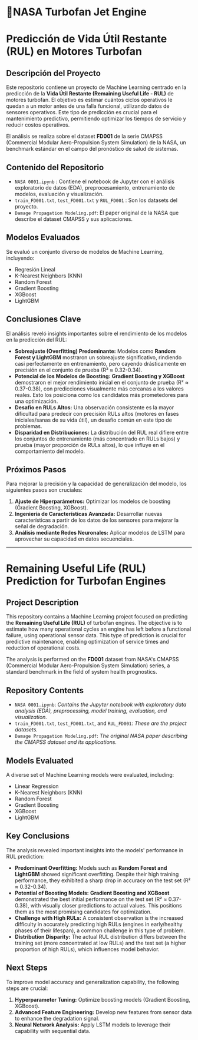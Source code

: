 # **🚀NASA Turbofan Jet Engine**
# Predicción de Vida Útil Restante (RUL) en Motores Turbofan

## Descripción del Proyecto

Este repositorio contiene un proyecto de Machine Learning centrado en la predicción de la **Vida Útil Restante (Remaining Useful Life - RUL)** de motores turbofan. El objetivo es estimar cuántos ciclos operativos le quedan a un motor antes de una falla funcional, utilizando datos de sensores operativos. Este tipo de predicción es crucial para el mantenimiento predictivo, permitiendo optimizar los tiempos de servicio y reducir costos operativos.

El análisis se realiza sobre el dataset **FD001** de la serie CMAPSS (Commercial Modular Aero-Propulsion System Simulation) de la NASA, un benchmark estándar en el campo del pronóstico de salud de sistemas.

## Contenido del Repositorio

-   `NASA 0001.ipynb` : Contiene el notebook de Jupyter con el análisis exploratorio de datos (EDA), preprocesamiento, entrenamiento de modelos, evaluación y visualización. 
-   `train_FD001.txt`, `test_FD001.txt` y `RUL_FD001` : Son los datasets del proyecto. 
-   `Damage Propagation Modeling.pdf`: El paper original de la NASA que describe el dataset CMAPSS y sus aplicaciones.
      
## Modelos Evaluados

Se evaluó un conjunto diverso de modelos de Machine Learning, incluyendo:

-   Regresión Lineal
-   K-Nearest Neighbors (KNN)
-   Random Forest
-   Gradient Boosting
-   XGBoost
-   LightGBM

## Conclusiones Clave

El análisis reveló insights importantes sobre el rendimiento de los modelos en la predicción del RUL:

-   **Sobreajuste (Overfitting) Predominante:** Modelos como **Random Forest y LightGBM** mostraron un sobreajuste significativo, rindiendo casi perfectamente en entrenamiento, pero cayendo drásticamente en precisión en el conjunto de prueba (R² ≈ 0.32-0.34).
-   **Potencial de los Modelos de Boosting:** **Gradient Boosting y XGBoost** demostraron el mejor rendimiento inicial en el conjunto de prueba (R² ≈ 0.37-0.38), con predicciones visualmente más cercanas a los valores reales. Esto los posiciona como los candidatos más prometedores para una optimización.
-   **Desafío en RULs Altos:** Una observación consistente es la mayor dificultad para predecir con precisión RULs altos (motores en fases iniciales/sanas de su vida útil), un desafío común en este tipo de problemas.
-   **Disparidad en Distribuciones:** La distribución del RUL real difiere entre los conjuntos de entrenamiento (más concentrado en RULs bajos) y prueba (mayor proporción de RULs altos), lo que influye en el comportamiento del modelo.

## Próximos Pasos

Para mejorar la precisión y la capacidad de generalización del modelo, los siguientes pasos son cruciales:

1.  **Ajuste de Hiperparámetros:** Optimizar los modelos de boosting (Gradient Boosting, XGBoost).
2.  **Ingeniería de Características Avanzada:** Desarrollar nuevas características a partir de los datos de los sensores para mejorar la señal de degradación.
3.  **Análisis mediante Redes Neuronales:** Aplicar modelos de LSTM para aprovechar su capacidad en datos secuenciales.

---

# Remaining Useful Life (RUL) Prediction for Turbofan Engines

## Project Description

This repository contains a Machine Learning project focused on predicting the **Remaining Useful Life (RUL)** of turbofan engines. The objective is to estimate how many operational cycles an engine has left before a functional failure, using operational sensor data. This type of prediction is crucial for predictive maintenance, enabling optimization of service times and reduction of operational costs.

The analysis is performed on the **FD001** dataset from NASA's CMAPSS (Commercial Modular Aero-Propulsion System Simulation) series, a standard benchmark in the field of system health prognostics.

## Repository Contents

- `NASA 0001.ipynb`: _Contains the Jupyter notebook with exploratory data analysis (EDA), preprocessing, model training, evaluation, and visualization._
- `train_FD001.txt`, `test_FD001.txt`, and `RUL_FD001`: _These are the project datasets._
- `Damage Propagation Modeling.pdf`: _The original NASA paper describing the CMAPSS dataset and its applications._

## Models Evaluated

A diverse set of Machine Learning models were evaluated, including:

-   Linear Regression
-   K-Nearest Neighbors (KNN)
-   Random Forest
-   Gradient Boosting
-   XGBoost
-   LightGBM

## Key Conclusions

The analysis revealed important insights into the models' performance in RUL prediction:

-   **Predominant Overfitting:** Models such as **Random Forest and LightGBM** showed significant overfitting. Despite their high training performance, they exhibited a sharp drop in accuracy on the test set (R² ≈ 0.32-0.34).
-   **Potential of Boosting Models:** **Gradient Boosting and XGBoost** demonstrated the best initial performance on the test set (R² ≈ 0.37-0.38), with visually closer predictions to actual values. This positions them as the most promising candidates for optimization.
-   **Challenge with High RULs:** A consistent observation is the increased difficulty in accurately predicting high RULs (engines in early/healthy phases of their lifespan), a common challenge in this type of problem.
-   **Distribution Disparity:** The actual RUL distribution differs between the training set (more concentrated at low RULs) and the test set (a higher proportion of high RULs), which influences model behavior.

## Next Steps

To improve model accuracy and generalization capability, the following steps are crucial:

1.  **Hyperparameter Tuning:** Optimize boosting models (Gradient Boosting, XGBoost).
2.  **Advanced Feature Engineering:** Develop new features from sensor data to enhance the degradation signal.
3.  **Neural Network Analysis:** Apply LSTM models to leverage their capability with sequential data.
